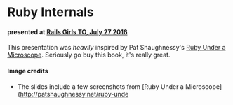 # Ruby Internals
#### presented at [Rails Girls TO, July 27 2016](http://www.meetup.com/railsgirlsTO/events/232462550/)

This presentation was *heavily* inspired by Pat Shaughnessy's [Ruby Under a Microscope](http://patshaughnessy.net/ruby-under-a-microscope). Seriously go buy this book, it's really great.

#### Image credits
* The slides include a few screenshots from [Ruby Under a Microscope](http://patshaughnessy.net/ruby-unde